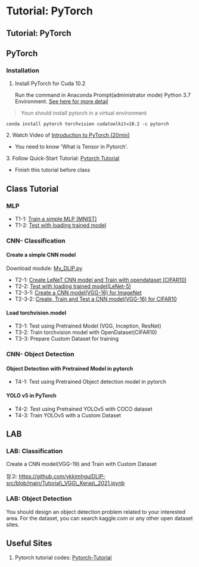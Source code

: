 # Tutorial: PyTorch

## Tutorial: PyTorch

## PyTorch

### Installation

1.  Install PyTorch for Cuda 10.2

    Run the command in Anaconda Prompt(administrator mode) Python 3.7 Environment. [See here for more detail](https://ykkim.gitbook.io/dlip/dlip-installation-guide/framework/pytorch)

> Youn should install pytorch in a virtual environment

```
conda install pytorch torchvision cudatoolkit=10.2 -c pytorch
```



2\. Watch Video of [Introduction to PyTorch (20min)](https://youtu.be/IC0\_FRiX-sw)

* You need to know 'What is Tensor in Pytorch'.

3\. Follow Quick-Start Tutorial: [Pytorch Tutorial](https://tutorials.pytorch.kr/beginner/basics/quickstart\_tutorial.html)

* Finish this tutorial before class



## Class Tutorial

### MLP

* T1-1: [Train a simple MLP (MNIST)](https://github.com/ykkimhgu/DLIP-src/blob/main/Tutorial\_PyTorch\_MNIST\_MLP\_Part1\_Train.ipynb)
* T1-2: [Test with loading trained model](https://github.com/ykkimhgu/DLIP-src/blob/main/Tutorial\_PyTorch\_MNIST\_MLP\_Part2\_Test.ipynb)

###

### CNN- Classification

#### **Create a simple CNN model**

Download module:  [My\_DLIP.py](https://github.com/ykkimhgu/DLIP-src/blob/main/Tutorial\_Pytorch/MY\_DLIP.py)

* T2-1: [Create LeNeT CNN model and Train with opendataset (CIFAR10)](https://github.com/ykkimhgu/DLIP-src/blob/main/Tutorial\_Pytorch/Tutorial\_PyTorch\_LeNet5\_CIFAR10\_CNN\_Part1.ipynb)
* T2-2: [Test with loading trained model(LeNet-5)](https://github.com/ykkimhgu/DLIP-src/blob/main/Tutorial\_Pytorch/Tutorial\_PyTorch\_LeNet5\_CIFAR10\_CNN\_Part2.ipynb)
* T2-3-1: [Create a CNN model(VGG-16) for ImageNet](https://github.com/ykkimhgu/DLIP-src/blob/main/Tutorial\_Pytorch/Tutorial\_PyTorch\_VGG16\_CNN\_Part3\_1.ipynb)
* T2-3-2: [Create, Train and Test a CNN model(VGG-16) for CIFAR10](https://github.com/ykkimhgu/DLIP-src/blob/main/Tutorial\_Pytorch/Tutorial\_PyTorch\_VGG16\_CIFAR10\_CNN\_Part3\_2.ipynb)

#### **Load torchvision.model**

* T3-1: Test using Pretrained Model (VGG, Inception, ResNet)
* T3-2: Train torchvision model with OpenDataset(CIFAR10)
* T3-3: Prepare Custom Dataset for training

###

### CNN- Object Detection

#### **Object Detection with Pretrained Model in pytorch**

* T4-1: Test using Pretrained Object detection model in pytorch

#### **YOLO v5 in PyTorch**

* T4-2: Test using Pretrained YOLOv5 with COCO dataset
* T4-3: Train YOLOv5 with a Custom Dataset

## LAB

### LAB: Classification

Create a CNN model(VGG-19) and Train with Custom Dataset

참고: https://github.com/ykkimhgu/DLIP-src/blob/main/Tutorial\_VGG\_Keras\_2021.ipynb

### LAB: Object Detection

You should design an object detection problem related to your interested area. For the dataset, you can search kaggle.com or any other open dataset sites.

###

## Useful Sites

1. Pytorch tutorial codes: [Pytorch-Tutorial](https://github.com/yunjey/pytorch-tutorial)
